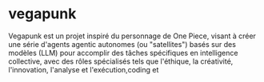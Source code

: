 # vegapunk
Vegapunk est un projet inspiré du personnage de One Piece, visant à créer une série d'agents agentic autonomes (ou "satellites") basés sur des modèles (LLM) pour accomplir des tâches spécifiques en intelligence collective, avec des rôles spécialisés tels que l'éthique, la créativité, l'innovation, l'analyse et l'exécution,coding et

